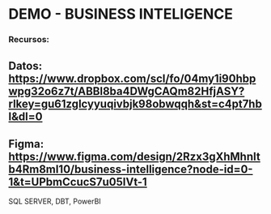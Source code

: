 # DEMO - BUSINESS INTELIGENCE
### Recursos:
## Datos: https://www.dropbox.com/scl/fo/04my1i90hbpwpg32o6z7t/ABBl8ba4DWgCAQm82HfjASY?rlkey=gu61zglcyyuqivbjk98obwqqh&st=c4pt7hbl&dl=0
## Figma: https://www.figma.com/design/2Rzx3gXhMhnItb4Rm8mI10/business-intelligence?node-id=0-1&t=UPbmCcucS7u05IVt-1

SQL SERVER, DBT, PowerBI
